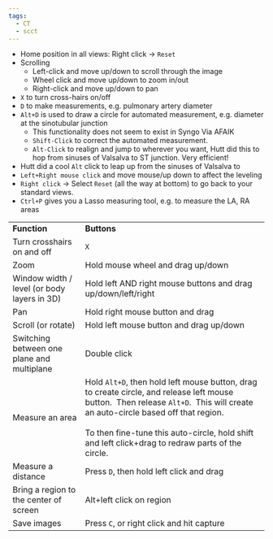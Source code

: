 ```yaml
---
tags:
  - CT
  - scct
---
```

- Home position in all views: Right click → `Reset`
- Scrolling
	- Left-click and move up/down to scroll through the image
	- Wheel click and move up/down to zoom in/out
	- Right-click and move up/down to pan
- `X` to turn cross-hairs on/off
- `D` to make measurements, e.g. pulmonary artery diameter
- `Alt+D` is used to draw a circle for automated measurement, e.g. diameter at the sinotubular junction 
	- This functionality does not seem to exist in Syngo Via AFAIK
	- `Shift-Click` to correct the automated measurement.
	- `Alt-Click` to realign and jump to wherever you want, Hutt did this to hop from sinuses of Valsalva to ST junction. Very efficient!
- Hutt did a cool `Alt` click to leap up from the sinuses of Valsalva to 
- `Left+Right mouse click` and move mouse/up down to affect the leveling
- `Right click` → Select `Reset` (all the way at bottom) to go back to your standard views.
- `Ctrl+P` gives you a Lasso measuring tool, e.g. to measure the LA, RA areas

|                                             |                                                                                                                                                                                                                                                                                          |
| ------------------------------------------- | ---------------------------------------------------------------------------------------------------------------------------------------------------------------------------------------------------------------------------------------------------------------------------------------- |
| **Function**                                | **Buttons**                                                                                                                                                                                                                                                                              |
| Turn crosshairs on and off                  | `X`                                                                                                                                                                                                                                                                                      |
| Zoom                                        | Hold mouse wheel and drag up/down                                                                                                                                                                                                                                                        |
| Window width / level (or body layers in 3D) | Hold left AND right mouse buttons and drag up/down/left/right                                                                                                                                                                                                                            |
| Pan                                         | Hold right mouse button and drag                                                                                                                                                                                                                                                         |
| Scroll (or rotate)                          | Hold left mouse button and drag up/down                                                                                                                                                                                                                                                  |
| Switching between one plane and multiplane  | Double click                                                                                                                                                                                                                                                                             |
| Measure an area                             | Hold `Alt+D`, then hold left mouse button, drag to create circle, and release left mouse button.  Then release `Alt+D`.  This will create an auto-circle based off that region.<br><br>To then fine-tune this auto-circle, hold shift and left click+drag to redraw parts of the circle. |
| Measure a distance                          | Press `D`, then hold left click and drag                                                                                                                                                                                                                                                 |
| Bring a region to the center of screen      | Alt+left click on region                                                                                                                                                                                                                                                                 |
| Save images                                 | Press `C`, or right click and hit capture                                                                                                                                                                                                                                                |
